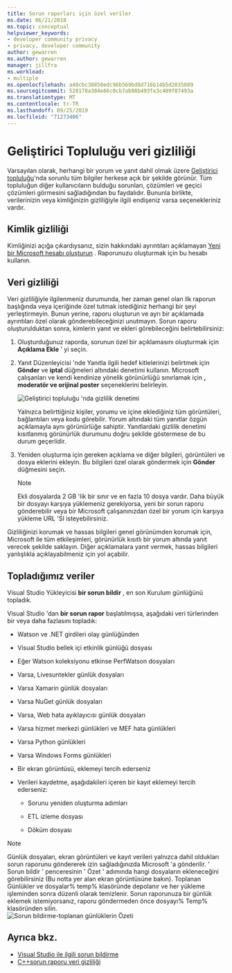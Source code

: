 ```yaml
---
title: Sorun raporları için özel veriler
ms.date: 06/21/2018
ms.topic: conceptual
helpviewer_keywords:
- developer community privacy
- privacy, developer community
author: gewarren
ms.author: gewarren
manager: jillfra
ms.workload:
- multiple
ms.openlocfilehash: a40cbc30850edc96b569bd8d716b14b5d2035089
ms.sourcegitcommit: 528178a304e66c0cb7ab98b493fe3c409f87493a
ms.translationtype: MT
ms.contentlocale: tr-TR
ms.lasthandoff: 09/25/2019
ms.locfileid: "71273406"
---
```

# <a name="developer-community-data-privacy"></a>Geliştirici Topluluğu veri gizliliği

Varsayılan olarak, herhangi bir yorum ve yanıt dahil olmak üzere [Geliştirici topluluğu](https://developercommunity.visualstudio.com/)'nda sorunlu tüm bilgiler herkese açık bir şekilde görünür. Tüm topluluğun diğer kullanıcıların bulduğu sorunları, çözümleri ve geçici çözümleri görmesini sağladığından bu faydalıdır. Bununla birlikte, verilerinizin veya kimliğinizin gizliliğiyle ilgili endişeniz varsa seçenekleriniz vardır.

## <a name="identity-privacy"></a>Kimlik gizliliği

Kimliğinizi açığa çıkardıysanız, sizin hakkındaki ayrıntıları açıklamayan [Yeni bir Microsoft hesabı oluşturun](https://signup.live.com/) . Raporunuzu oluşturmak için bu hesabı kullanın.

## <a name="data-privacy"></a>Veri gizliliği

Veri gizliliğiyle ilgilenmeniz durumunda, her zaman genel olan ilk raporun başlığında veya içeriğinde özel tutmak istediğiniz herhangi bir şeyi yerleştirmeyin. Bunun yerine, raporu oluşturun ve ayrı bir açıklamada ayrıntıları özel olarak gönderebileceğinizi unutmayın. Sorun raporu oluşturulduktan sonra, kimlerin yanıt ve ekleri görebileceğini belirtebilirsiniz:

1. Oluşturduğunuz raporda, sorunun özel bir açıklamasını oluşturmak için **Açıklama Ekle** ' yi seçin.

2. Yanıt Düzenleyicisi 'nde Yanıtla ilgili hedef kitlelerinizi belirtmek için **Gönder** ve **iptal** düğmeleri altındaki denetimi kullanın. Microsoft çalışanları ve kendi kendinize yönelik görünürlüğü sınırlamak için **, moderatör ve orijinal poster** seçeneklerini belirleyin.

   ![Geliştirici topluluğu 'nda gizlilik denetimi](media/developer-community-privacy-control.png)

   Yalnızca belirttiğiniz kişiler, yorumu ve içine eklediğiniz tüm görüntüleri, bağlantıları veya kodu görebilir. Yorum altındaki tüm yanıtlar özgün açıklamayla aynı görünürlüğe sahiptir. Yanıtlardaki gizlilik denetimi kısıtlanmış görünürlük durumunu doğru şekilde göstermese de bu durum geçerlidir.

3. Yeniden oluşturma için gereken açıklama ve diğer bilgileri, görüntüleri ve dosya eklerini ekleyin. Bu bilgileri özel olarak göndermek için **Gönder** düğmesini seçin.

   > [!NOTE]
   > Ekli dosyalarda 2 GB 'lik bir sınır ve en fazla 10 dosya vardır. Daha büyük bir dosyayı karşıya yüklemeniz gerekiyorsa, yeni bir sorun raporu gönderebilir veya bir Microsoft çalışanınızdan özel bir yorum için karşıya yükleme URL 'SI isteyebilirsiniz.

Gizliliğinizi korumak ve hassas bilgileri genel görünümden korumak için, Microsoft ile tüm etkileşimleri, görünürlük kısıtlı bir yorum altında yanıt verecek şekilde saklayın. Diğer açıklamalara yanıt vermek, hassas bilgileri yanlışlıkla açıklayabilmeniz için yol açabilir.

## <a name="data-we-collect"></a>Topladığımız veriler

Visual Studio Yükleyicisi **bir sorun bildir** , en son Kurulum günlüğünü topladık.

Visual Studio 'dan **bir sorun rapor** başlatılmışsa, aşağıdaki veri türlerinden bir veya daha fazlasını topladık:

- Watson ve .NET girdileri olay günlüğünden

- Visual Studio bellek içi etkinlik günlüğü dosyası

- Eğer Watson koleksiyonu etkinse PerfWatson dosyaları

- Varsa, Livesuntekler günlük dosyaları

- Varsa Xamarin günlük dosyaları

- Varsa NuGet günlük dosyaları

- Varsa, Web hata ayıklayıcısı günlük dosyaları

- Varsa hizmet merkezi günlükleri ve MEF hata günlükleri

- Varsa Python günlükleri

- Varsa Windows Forms günlükleri

- Bir ekran görüntüsü, eklemeyi tercih ederseniz
  
- Verileri kaydetme, aşağıdakileri içeren bir kayıt eklemeyi tercih ederseniz:

  - Sorunu yeniden oluşturma adımları

  - ETL izleme dosyası

  - Döküm dosyası

> [!NOTE]
> Günlük dosyaları, ekran görüntüleri ve kayıt verileri yalnızca dahil oldukları sorun raporunu göndererek izin sağladığınızda Microsoft 'a gönderilir. ' Sorun bildir ' penceresinin ' Özet ' adımında hangi dosyaların ekleneceğini görebilirsiniz (Bu notta yer alan ekran görüntüsüne bakın). Toplanan Günlükler ve dosyalar% temp% klasöründe depolanır ve her yükleme işleminden sonra düzenli olarak temizlenir. Sorun raporunuza bir günlük eklemek istemiyorsanız, raporu göndermeden önce dosyayı% Temp% klasöründen silin.  
  > ![Sorun bildirme-toplanan günlüklerin Özeti](media/report-a-problem-logs-collected.png)
 

## <a name="see-also"></a>Ayrıca bkz.

- [Visual Studio ile ilgili sorun bildirme](how-to-report-a-problem-with-visual-studio.md)
- [C++sorun raporu veri gizliliği](/cpp/how-to-report-a-problem-with-the-visual-cpp-toolset#reports-and-privacy)

